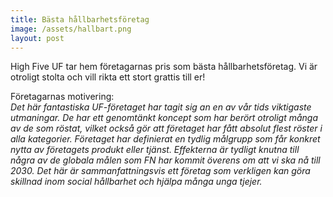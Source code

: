 ```yaml
---
title: Bästa hållbarhetsföretag
image: /assets/hallbart.png
layout: post
---
```

High Five UF tar hem företagarnas pris som bästa hållbarhetsföretag. Vi är otroligt stolta och vill rikta ett stort grattis till er!

Företagarnas motivering:<br>
<i>Det här fantastiska UF-företaget har tagit sig an en av vår tids viktigaste utmaningar. De har ett genomtänkt koncept som har berört otroligt många av de som röstat, vilket också gör att företaget har fått absolut flest röster i alla kategorier.
Företaget har definierat en tydlig målgrupp som får konkret nytta av företagets produkt eller tjänst. Effekterna är tydligt knutna till några av de globala målen som FN har kommit överens om att vi ska nå till 2030.
Det här är sammanfattningsvis ett företag som verkligen kan göra skillnad inom social hållbarhet och hjälpa många unga tjejer.</i>
